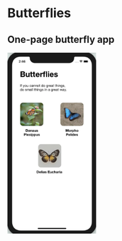 # Butterflies
## One-page butterfly app
<img src = "https://github.com/evelynhasama/Butterflies/blob/main/screenshot.png" width = 200>
